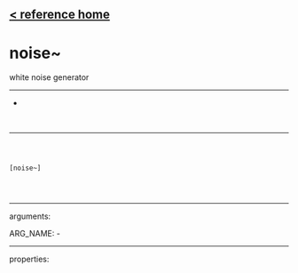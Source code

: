 [< reference home](ceammc_lib.html)
---

# noise~


white noise generator

---

-
<br>


---


```



[noise~]


            
```

---
arguments:

ARG_NAME: -<br>

---
properties:


